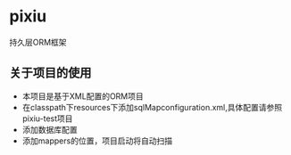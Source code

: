 # pixiu
持久层ORM框架
## 关于项目的使用
- 本项目是基于XML配置的ORM项目
- 在classpath下resources下添加sqlMapconfiguration.xml,具体配置请参照pixiu-test项目
- 添加数据库配置
- 添加mappers的位置，项目启动将自动扫描
